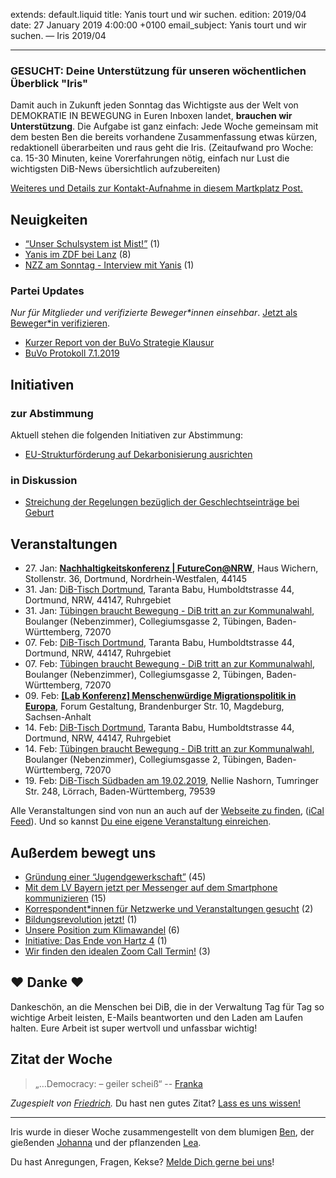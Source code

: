 
extends: default.liquid
title: Yanis tourt und wir suchen.
edition: 2019/04
date: 27 January 2019 4:00:00 +0100
email_subject: Yanis tourt und wir suchen. — Iris 2019/04

---


### GESUCHT: Deine Unterstützung für unseren wöchentlichen Überblick "Iris"

Damit auch in Zukunft jeden Sonntag das Wichtigste aus der Welt von DEMOKRATIE IN BEWEGUNG in Euren Inboxen landet, **brauchen wir Unterstützung**. Die Aufgabe ist ganz einfach: Jede Woche gemeinsam mit dem besten Ben die bereits vorhandene Zusammenfassung etwas kürzen, redaktionell überarbeiten und raus geht die Iris. (Zeitaufwand pro Woche: ca. 15-30 Minuten, keine Vorerfahrungen nötig, einfach nur Lust die wichtigsten DiB-News übersichtlich aufzubereiten)

[Weiteres und Details zur Kontakt-Aufnahme in diesem Martkplatz Post.](https://marktplatz.dib.de/t/deine-unterstuetzung-fuer-unseren-woechentlichen-ueberblick-iris/27694)


## Neuigkeiten

 - [“Unser Schulsystem ist Mist!”](https://marktplatz.dib.de/t/unser-schulsystem-ist-mist/27683) (1)
 - [Yanis im ZDF bei Lanz](https://marktplatz.dib.de/t/yanis-im-zdf-bei-lanz/27678) (8)
 - [NZZ am Sonntag - Interview mit Yanis](https://marktplatz.dib.de/t/nzz-am-sonntag-interview-mit-yanis/27637) (1)

### Partei Updates

_Nur für Mitglieder und verifizierte Beweger\*innen einsehbar_. [Jetzt als Beweger\*in verifizieren](https://dib.de/bewegerin-werden/).

 - [Kurzer Report von der BuVo Strategie Klausur](https://marktplatz.dib.de/t/kurzer-report-von-der-buvo-strategie-klausur/27672)
 - [BuVo Protokoll 7.1.2019](https://marktplatz.dib.de/t/buvo-protokoll-7-1-2019/27315)

## Initiativen

### zur Abstimmung
Aktuell stehen die folgenden Initiativen zur Abstimmung:

 - [EU-Strukturförderung auf Dekarbonisierung ausrichten](https://abstimmen.dib.de/initiative/209-eu-strukturforderung-auf-dekarbonisierung-ausrichten)

### in Diskussion
 - [Streichung der Regelungen bezüglich der Geschlechtseinträge bei Geburt](https://abstimmen.dib.de/initiative/211-streichung-der-regelungen-bezuglich-der-geschlechtseintrage-bei-geburt)


## Veranstaltungen

 - 27.&nbsp;Jan: [**Nachhaltigkeitskonferenz | FutureCon@NRW**](https://dib.de/veranstaltungen/futureconnrw/), Haus Wichern, Stollenstr. 36, Dortmund, Nordrhein-Westfalen, 44145
 - 31.&nbsp;Jan: [DiB-Tisch Dortmund](https://dib.de/veranstaltungen/dib-tisch-dortmund-2019-01-31/), Taranta Babu, Humboldtstrasse 44, Dortmund, NRW, 44147, Ruhrgebiet
 - 31.&nbsp;Jan: [Tübingen braucht Bewegung - DiB tritt an zur Kommunalwahl](https://dib.de/veranstaltungen/tuebingen-braucht-bewegung-dib-tritt-an-zur-kommunalwahl-2019-01-31/), Boulanger (Nebenzimmer), Collegiumsgasse 2, Tübingen, Baden-Württemberg, 72070
 - 07.&nbsp;Feb: [DiB-Tisch Dortmund](https://dib.de/veranstaltungen/dib-tisch-dortmund-2019-02-07/), Taranta Babu, Humboldtstrasse 44, Dortmund, NRW, 44147, Ruhrgebiet
 - 07.&nbsp;Feb: [Tübingen braucht Bewegung - DiB tritt an zur Kommunalwahl](https://dib.de/veranstaltungen/tuebingen-braucht-bewegung-dib-tritt-an-zur-kommunalwahl-2019-02-07/), Boulanger (Nebenzimmer), Collegiumsgasse 2, Tübingen, Baden-Württemberg, 72070
 - 09.&nbsp;Feb: [**[Lab Konferenz] Menschenwürdige Migrationspolitik in Europa**](https://dib.de/veranstaltungen/lab-konferenz-migration/), Forum Gestaltung, Brandenburger Str. 10, Magdeburg, Sachsen-Anhalt
 - 14.&nbsp;Feb: [DiB-Tisch Dortmund](https://dib.de/veranstaltungen/dib-tisch-dortmund-2019-02-14/), Taranta Babu, Humboldtstrasse 44, Dortmund, NRW, 44147, Ruhrgebiet
 - 14.&nbsp;Feb: [Tübingen braucht Bewegung - DiB tritt an zur Kommunalwahl](https://dib.de/veranstaltungen/tuebingen-braucht-bewegung-dib-tritt-an-zur-kommunalwahl-2019-02-14/), Boulanger (Nebenzimmer), Collegiumsgasse 2, Tübingen, Baden-Württemberg, 72070
 - 19.&nbsp;Feb: [DiB-Tisch Südbaden am 19.02.2019](https://dib.de/veranstaltungen/dib-tisch-suedbaden-am-19-02-2019/), Nellie Nashorn, Tumringer Str. 248, Lörrach, Baden-Württemberg, 79539


Alle Veranstaltungen sind von nun an auch auf der [Webseite zu finden](https://dib.de/veranstaltungen/), ([iCal Feed](https://dib.de/?ical=1)). Und so kannst [Du eine eigene Veranstaltung einreichen](https://marktplatz.dib.de/t/eine-veranstaltung-auf-der-webseite-einreichen/21379).


## Außerdem bewegt uns

 - [Gründung einer &ldquo;Jugendgewerkschaft&rdquo;](https://marktplatz.dib.de/t/gruendung-einer-jugendgewerkschaft/27632) (45)
 - [Mit dem LV Bayern jetzt per Messenger auf dem Smartphone kommunizieren](https://marktplatz.dib.de/t/mit-dem-lv-bayern-jetzt-per-messenger-auf-dem-smartphone-kommunizieren/27627) (15)
 - [Korrespondent*innen für Netzwerke und Veranstaltungen gesucht](https://marktplatz.dib.de/t/korrespondent-innen-fuer-netzwerke-und-veranstaltungen-gesucht/27658) (2)
 - [Bildungsrevolution jetzt!](https://marktplatz.dib.de/t/bildungsrevolution-jetzt/27665) (1)
 - [Unsere Position zum Klimawandel](https://marktplatz.dib.de/t/unsere-position-zum-klimawandel/27631) (6)
 - [Initiative: Das Ende von Hartz 4](https://marktplatz.dib.de/t/initiative-das-ende-von-hartz-4/27635) (1)
 - [Wir finden den idealen Zoom Call Termin!](https://marktplatz.dib.de/t/wir-finden-den-idealen-zoom-call-termin/27643) (3)

## ❤️ Danke ❤️
Dankeschön, an die Menschen bei DiB, die in der Verwaltung Tag für Tag so wichtige Arbeit leisten, E-Mails beantworten und den Laden am Laufen halten. Eure Arbeit ist super wertvoll und unfassbar wichtig!

## Zitat der Woche

> „…Democracy: – geiler scheiß“ -- [Franka](https://marktplatz.dib.de/u/franka.kretschmer/summary)

_Zugespielt von [Friedrich](https://marktplatz.dib.de/u/friedrichbohn/summary)._ Du hast nen gutes Zitat? [Lass es uns wissen!](https://marktplatz.dib.de/t/lustige-dib-zitate/10175)


---

Iris wurde in dieser Woche zusammengestellt von dem blumigen [Ben](https://marktplatz.dib.de/u/Ben/), der gießenden [Johanna](https://marktplatz.dib.de/u/Johanna/) und der pflanzenden [Lea](https://marktplatz.dib.de/u/Leia/).

Du hast Anregungen, Fragen, Kekse? [Melde Dich gerne bei uns](https://marktplatz.dib.de/t/neu-iris-die-woechtliche-zusammenfasssung-zum-sonntagsbrunch/10990)!


